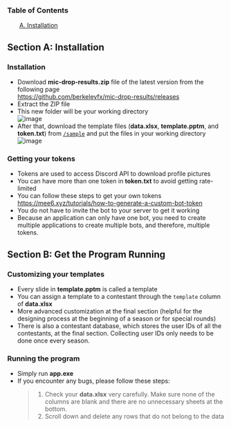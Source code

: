 ### Table of Contents
&emsp;&emsp;[A. Installation](#section-a-installation)

## Section A: Installation

### Installation

- Download **mic-drop-results.zip** file of the latest version from the following page<br>https://github.com/berkeleyfx/mic-drop-results/releases
- Extract the ZIP file
- This new folder will be your working directory<br>![image](https://user-images.githubusercontent.com/106049382/195757100-d220565d-360f-460b-920a-5754877219bd.png)
- After that, download the template files (**data.xlsx**, **template.pptm**, and **token.txt**) from [`/sample`](./sample) and put the files in your working directory<br>![image](https://user-images.githubusercontent.com/106049382/195757406-5fb450db-f959-4219-abf4-989b54d7831f.png)

### Getting your tokens

- Tokens are used to access Discord API to download profile pictures
- You can have more than one token in **token.txt** to avoid getting rate-limited
- You can follow these steps to get your own tokens<br>https://mee6.xyz/tutorials/how-to-generate-a-custom-bot-token
- You do not have to invite the bot to your server to get it working
- Because an application can only have one bot, you need to create multiple applications to create multiple bots, and therefore, multiple tokens.

## Section B: Get the Program Running

### Customizing your templates

- Every slide in **template.pptm** is called a template
- You can assign a template to a contestant through the `template` column of **data.xlsx**
- More advanced customization at the final section (helpful for the designing process at the beginning of a season or for special rounds)
- There is also a contestant database, which stores the user IDs of all the contestants, at the final section. Collecting user IDs only needs to be done once every season.

### Running the program

- Simply run **app.exe**
- If you encounter any bugs, please follow these steps:
  > 1. Check your **data.xlsx** very carefully. Make sure none of the columns are blank and there are no unnecessary sheets at the bottom.
  > 2. Scroll down and delete any rows that do not belong to the data

